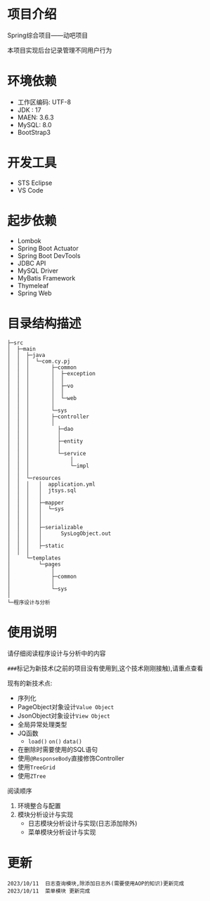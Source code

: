 # 项目介绍
Spring综合项目——动吧项目

本项目实现后台记录管理不同用户行为

# 环境依赖

+ 工作区编码: 	UTF-8
+ JDK :	17
+ MAEN:	3.6.3
+ MySQL:   8.0
+ BootStrap3

# 开发工具 #

+ STS Eclipse
+ VS Code

# 起步依赖 #

+ Lombok 
+ Spring Boot Actuator
+ Spring Boot DevTools 
+  JDBC API 
+ MySQL Driver 
+ MyBatis Framework 
+ Thymeleaf 
+ Spring Web

# 目录结构描述

```
├─src
│  ├─main
│  │  ├─java
│  │  │  └─com.cy.pj
│  │  │       ├─common
│  │  │       │  ├─exception   
│  │  │       │  │       
│  │  │       │  ├─vo      
│  │  │       │  │      
│  │  │       │  └─web        
│  │  │       │        
│  │  │       └─sys             
│  │  │       ├─controller       
│  │  │       │      
│  │  │         ├─dao
│  │  │         │      
│  │  │         ├─entity
│  │  │         │      
│  │  │         └─service
│  │  │             │  
│  │  │             └─impl                              
│  │  │                              
│  │  └─resources
│  │  │   │  application.yml
│  │  │   │  jtsys.sql
│  │  │   │  
│  │  │   ├─mapper
│  │  │   │  └─sys
│  │  │   │       
│  │  │   │      
│  │  │   ├─serializable
│  │  │   │      SysLogObject.out
│  │  │   │      
│  │  │   ├─static
│  │  │              
│     └─templates
│         └─pages
│             │  
│             ├─common
│             │      
│             └─sys                  
│                          
└─程序设计与分析
```

# 使用说明

请仔细阅读程序设计与分析中的内容

`###`标记为新技术(之前的项目没有使用到,这个技术刚刚接触),请重点查看

现有的新技术点:

+ 序列化
+ PageObject对象设计`Value Object`
+ JsonObject对象设计`View Object`
+ 全局异常处理类型
+ JQ函数
  + `load()` `on()` `data()`
+ 在删除时需要使用的SQL语句
+ 使用`@ResponseBody`直接修饰Controller
+ 使用`TreeGrid`
+ 使用`ZTree`

阅读顺序

1. 环境整合与配置
2. 模块分析设计与实现
   + 日志模块分析设计与实现(日志添加除外)
   + 菜单模块分析设计与实现

# 更新

```
2023/10/11	日志查询模块,除添加日志外(需要使用AOP的知识)更新完成
2023/10/11	菜单模块 更新完成
```

